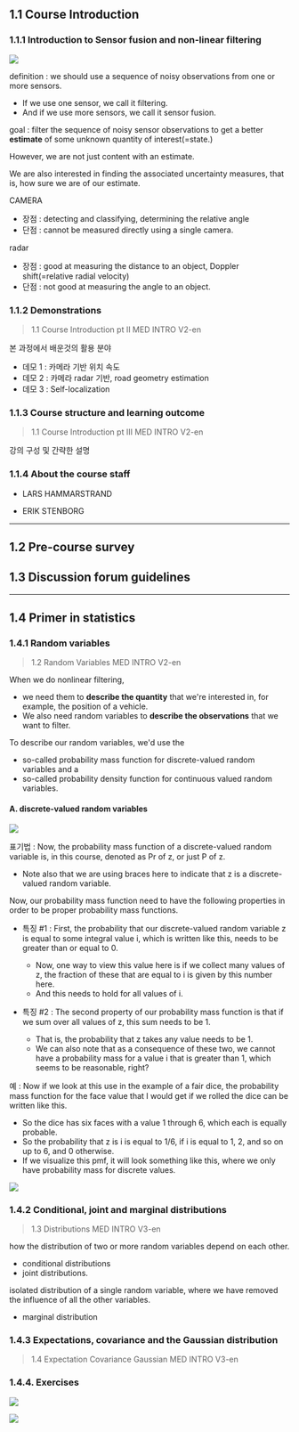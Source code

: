 ## 1.1 Course Introduction 

### 1.1.1 Introduction to Sensor fusion and non-linear filtering

![](https://i.imgur.com/BhzKURp.png)

definition : we should use a sequence of noisy observations from one or more sensors.
- If we use one sensor, we call it filtering.
- And if we use more sensors, we call it sensor fusion.

goal : filter the sequence of noisy sensor observations to get a better **estimate** of some unknown quantity of interest(=state.)

However, we are not just content with an estimate.

We are also interested in finding the associated uncertainty measures, that is, how sure we are of our estimate.

CAMERA 
- 장점 : detecting and classifying, determining the relative angle
- 단점 : cannot be measured directly using a single camera.

radar
- 장점 : good at measuring the distance to an object, Doppler shift(=relative radial velocity)
- 단점 : not good at measuring the angle to an object.



### 1.1.2 Demonstrations

> 1.1 Course Introduction pt II MED INTRO V2-en

본 과정에서 배운것의 활용 분야 

- 데모 1 : 카메라 기반 위치 속도 
- 데모 2 : 카메라 radar 기반, road geometry estimation 
- 데모 3 : Self-localization 


### 1.1.3 Course structure and learning outcome

> 1.1 Course Introduction pt III MED INTRO V2-en

강의 구성 및 간략한 설명 

### 1.1.4 About the course staff


- LARS HAMMARSTRAND

- ERIK STENBORG

---

## 1.2 Pre-course survey  


## 1.3 Discussion forum guidelines  

---

## 1.4 Primer in statistics  

###  1.4.1 Random variables

> 1.2 Random Variables MED INTRO V2-en

When we do nonlinear filtering, 
- we need them to **describe the quantity** that we're interested in, for example, the position of a vehicle.
- We also need random variables to **describe the observations** that we want to filter.

To describe our random variables, we'd use the 
- so-called probability mass function for discrete-valued random variables and a 
- so-called probability density function for continuous valued random variables.


#### A. discrete-valued random variables

![](https://i.imgur.com/xNejMqE.png)

표기법 : Now, the probability mass function of a discrete-valued random variable is, in this course, denoted as Pr of z, or just P of z.
- Note also that we are using braces here to indicate that z is a discrete-valued random variable.

Now, our probability mass function need to have the following properties in order to be proper probability mass functions.

- 특징 #1 : First, the probability that our discrete-valued random variable z is equal to some integral value i, which is written like this, needs
to be greater than or equal to 0.
    - Now, one way to view this value here is if we collect many values of z, the fraction of these that are equal to i is given by this number here.
    - And this needs to hold for all values of i.

- 특징 #2 : The second property of our probability mass function is that if we sum over all values of z, this sum needs to be 1.
    - That is, the probability that z takes any value needs to be 1.
    - We can also note that as a consequence of these two, we cannot have a probability mass for a value i that is greater than 1, which seems to be reasonable, right?

예 : Now if we look at this use in the example of a fair dice, the probability mass function for the face value that I would get if we rolled the dice can
be written like this.
- So the dice has six faces with a value 1 through 6, which each is equally probable. 
- So the probability that z is i is equal to 1/6, if i is equal to 1, 2, and so on up to 6, and 0 otherwise.
- If we visualize this pmf, it will look something like this, where we only have probability mass for discrete values.


![](https://i.imgur.com/6iENBYV.png)

### 1.4.2 Conditional, joint and marginal distributions

> 1.3 Distributions MED INTRO V3-en

how the distribution of two or more random variables depend on each other.
- conditional distributions
- joint distributions.

isolated distribution of a single random variable, where we have removed the influence of all the other variables.
- marginal distribution

### 1.4.3 Expectations, covariance and the Gaussian distribution

> 1.4 Expectation Covariance Gaussian MED INTRO V3-en


### 1.4.4. Exercises

![](https://i.imgur.com/HAN0Cd3.png)

![](https://i.imgur.com/OfzRTVN.png)

